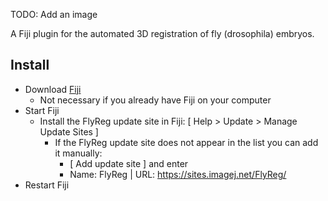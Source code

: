TODO: Add an image

A Fiji plugin for the automated 3D registration of fly (drosophila) embryos.

## Install

- Download [Fiji](https://fiji.sc/)
  - Not necessary if you already have Fiji on your computer
- Start Fiji
  - Install the FlyReg update site in Fiji: [ Help > Update > Manage Update Sites ]
    - If the FlyReg update site does not appear in the list you can add it manually:
      - [ Add update site ] and enter
      - Name: FlyReg | URL: https://sites.imagej.net/FlyReg/
- Restart Fiji

